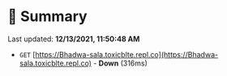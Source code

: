 # 📖 Summary
Last updated: **12/13/2021, 11:50:48 AM**

- `GET` [https://Bhadwa-sala.toxicblte.repl.co](https://Bhadwa-sala.toxicblte.repl.co) - **Down** (316ms)
